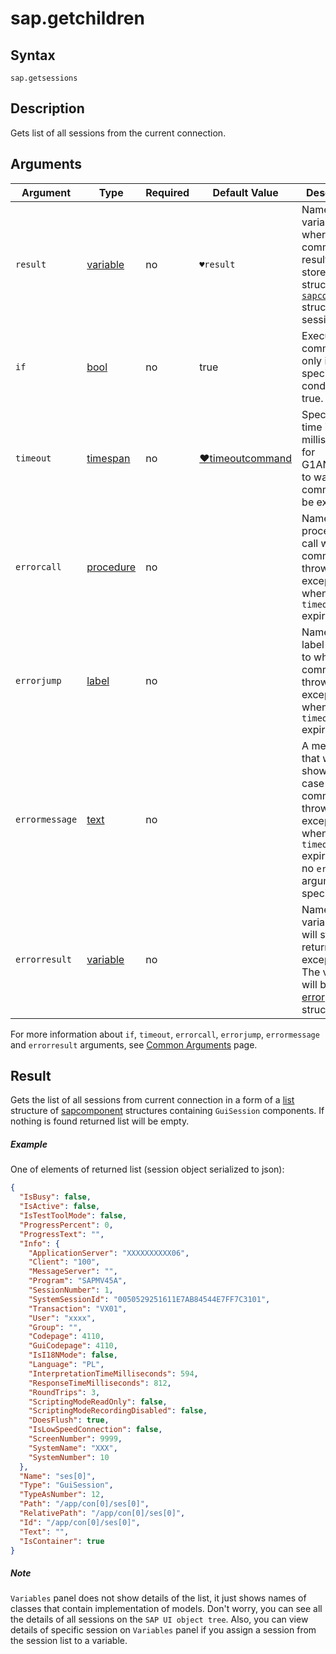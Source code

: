 ﻿# sap.getchildren

## Syntax

```G1ANT
sap.getsessions
```

## Description
Gets list of all sessions from the current connection.

## Arguments

| Argument         | Type                                                              | Required | Default Value   | Description                                                  |
| ---------------- | ----------------------------------------------------------------- | -------- | --------------- | ------------------------------------------------------------ |
| `result`        | [variable](/G1ANT.Addons/G1ANT.Language/Structures/VariableStructure.md)  | no       | `♥result`     | Name of a variable where the command's result will be stored ([list](/G1ANT.Addons/G1ANT.Language/Structures/ListStructure.md) structure of [`sapcomponent`](../../../Structures/SapComponentStructure.md) structure with sessions) |
| `if`            | [bool](/G1ANT.Addons/G1ANT.Language/Structures/BooleanStructure.md)        | no       | true           | Executes the command only if a specified condition is true. |
| `timeout`       | [timespan](/G1ANT.Addons/G1ANT.Language/Structures/TimeSpanStructure.md)   | no      | [♥timeoutcommand](/G1ANT.Addons/G1ANT.Addon.Core//Variables/TimeoutCommandVariable.md) | Specifies time in milliseconds for G1ANT.Robot to wait for the command to be executed. |
| `errorcall`    | [procedure](/G1ANT.Addons/G1ANT.Language/Structures/ProcedureStructure.md) | no       |                | Name of a procedure to call when the command throws an exception or when a given `timeout` expires. |
| `errorjump`    | [label](/G1ANT.Addons/G1ANT.Language/Structures/LabelStructure.md)         | no       |                | Name of the label to jump to when the command throws an exception or when a given `timeout` expires. |
| `errormessage` | [text](/G1ANT.Addons/G1ANT.Language/Structures/TextStructure.md)           | no       |                | A message that will be shown in case the command throws an exception or when a given `timeout` expires, and no `errorjump` argument is specified. |
| `errorresult`  | [variable](/G1ANT.Addons/G1ANT.Language/Structures/VariableStructure.md)   | no       |                | Name of a variable that will store the returned exception. The variable will be of [error](/G1ANT.Addons/G1ANT.Language/Structures/ErrorStructure.md) structure. |

For more information about `if`, `timeout`, `errorcall`, `errorjump`, `errormessage`
and `errorresult` arguments, see [Common Arguments](/appendices/common-arguments.md) page.


## Result
Gets the list of all sessions from current connection in a form of a [list](/G1ANT.Addons/G1ANT.Language/Structures/ListStructure.md) 
structure of [sapcomponent](../../../Structures/SapComponentStructure.md) structures containing `GuiSession` components.
If nothing is found returned list will be empty.

##### Example
One of elements of returned list (session object serialized to json):
```json
{
  "IsBusy": false,
  "IsActive": false,
  "IsTestToolMode": false,
  "ProgressPercent": 0,
  "ProgressText": "",
  "Info": {
    "ApplicationServer": "XXXXXXXXXX06",
    "Client": "100",
    "MessageServer": "",
    "Program": "SAPMV45A",
    "SessionNumber": 1,
    "SystemSessionId": "0050529251611E7AB84544E7FF7C3101",
    "Transaction": "VX01",
    "User": "xxxx",
    "Group": "",
    "Codepage": 4110,
    "GuiCodepage": 4110,
    "IsI18NMode": false,
    "Language": "PL",
    "InterpretationTimeMilliseconds": 594,
    "ResponseTimeMilliseconds": 812,
    "RoundTrips": 3,
    "ScriptingModeReadOnly": false,
    "ScriptingModeRecordingDisabled": false,
    "DoesFlush": true,
    "IsLowSpeedConnection": false,
    "ScreenNumber": 9999,
    "SystemName": "XXX",
    "SystemNumber": 10
  },
  "Name": "ses[0]",
  "Type": "GuiSession",
  "TypeAsNumber": 12,
  "Path": "/app/con[0]/ses[0]",
  "RelativePath": "/app/con[0]/ses[0]",
  "Id": "/app/con[0]/ses[0]",
  "Text": "",
  "IsContainer": true
}
```


##### Note
`Variables` panel does not show details of the list, it just shows names of classes
that contain implementation of models. Don't worry, you can see all the details
of all sessions on the `SAP UI object tree`.
Also, you can view details of specific session on `Variables` panel if you assign
a session from the session list to a variable.